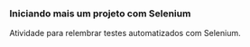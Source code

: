 ### Iniciando mais um projeto com Selenium

Atividade para relembrar testes automatizados com Selenium.
